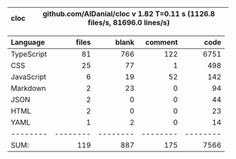 
cloc|github.com/AlDanial/cloc v 1.82  T=0.11 s (1126.8 files/s, 81696.0 lines/s)
--- | ---

Language|files|blank|comment|code
:-------|-------:|-------:|-------:|-------:
TypeScript|81|766|122|6751
CSS|25|77|1|498
JavaScript|6|19|52|142
Markdown|2|23|0|94
JSON|2|0|0|44
HTML|2|0|0|23
YAML|1|2|0|14
--------|--------|--------|--------|--------
SUM:|119|887|175|7566
